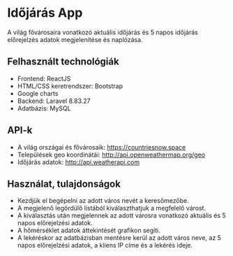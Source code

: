 # Időjárás App

A világ fővárosaira vonatkozó aktuális időjárás és 5 napos időjárás előrejelzés adatok megjelenítése és naplózása.

## Felhasznált technológiák

- Frontend: ReactJS
- HTML/CSS keretrendszer: Bootstrap
- Google charts
- Backend: Laravel 8.83.27
- Adatbázis: MySQL

## API-k

- A világ országai és fővárosaik: https://countriesnow.space
- Települések geo koordinátái: http://api.openweathermap.org/geo
- Időjárás adatok: http://api.weatherapi.com

## Használat, tulajdonságok

- Kezdjük el begépelni az adott város nevét a keresőmezőbe.
- A megjelenő legördülő listából kiválaszthatjuk a megfelelő várost.
- A kiválasztás után megjelennek az adott városra vonatkozó aktuális és 5 napos előrejelzési adatok.
- A hőmérséklet adatok áttekintését grafikon segíti.
- A lekéréskor az adatbázisban mentésre kerül az adott város neve, az 5 napos előrejelzési adatok, a kliens IP címe és a lekérés ideje.


